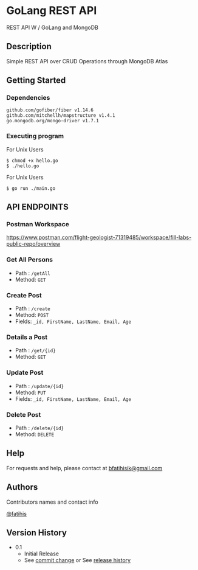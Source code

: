 # GoLang REST API

REST API W / GoLang and MongoDB

## Description

Simple REST API over CRUD Operations through MongoDB Atlas

## Getting Started

### Dependencies
	github.com/gofiber/fiber v1.14.6
	github.com/mitchellh/mapstructure v1.4.1
	go.mongodb.org/mongo-driver v1.7.1

### Executing program

For Unix Users
```
$ chmod +x hello.go
$ ./hello.go
```

For Unix Users
```
$ go run ./main.go
```
## API ENDPOINTS
### Postman Workspace
https://www.postman.com/flight-geologist-71319485/workspace/fill-labs-public-repo/overview
### Get All Persons
- Path : `/getAll`
- Method: `GET`

### Create Post
- Path : `/create`
- Method: `POST`
- Fields: `_id, FirstName, LastName, Email, Age`

### Details a Post
- Path : `/get/{id}`
- Method: `GET`

### Update Post
- Path : `/update/{id}`
- Method: `PUT`
- Fields: `_id, FirstName, LastName, Email, Age`


### Delete Post
- Path : `/delete/{id}`
- Method: `DELETE`


## Help

For requests and help, please contact at bfatihisik@gmail.com 

## Authors

Contributors names and contact info


 [@fatihis](https://github.com/fatihis)

## Version History

* 0.1
    * Initial Release
    * See [commit change]() or See [release history]()



